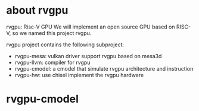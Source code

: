 # about rvgpu
rvgpu: Risc-V GPU
We will implement an open source GPU based on RISC-V, so we named this project rvgpu.

rvgpu project contains the following subproject:
- rvgpu-mesa: vulkan driver support rvgpu based on mesa3d
- rvgpu-llvm: compiler for rvgpu
- rvgpu-cmodel: a cmodel that simulate rvgpu architecture and instruction
- rvgpu-hw: use chisel implement the rvgpu hardware

# rvgpu-cmodel

